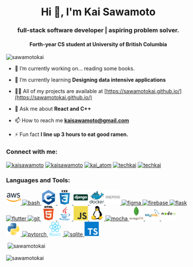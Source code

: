 <h1 align="center">Hi 👋, I'm Kai Sawamoto</h1>
<h3 align="center">full-stack software developer  |  aspiring problem solver.</h3>
<h4 align="center"> Forth-year CS student at University of British Columbia</h4>
<p align="left"> <img src="https://komarev.com/ghpvc/?username=sawamotokai&label=Profile%20views&color=0e75b6&style=flat" alt="sawamotokai" /> </p>

- 🔭 I’m currently working on... reading some books.

- 🌱 I’m currently learning **Designing data intensive applications**

- 👨‍💻 All of my projects are available at [https://sawamotokai.github.io/](https://sawamotokai.github.io/)

- 💬 Ask me about **React and C++**

- 📫 How to reach me **kaisawamoto@gmail.com**

- ⚡ Fun fact **I line up 3 hours to eat good ramen.**

<h3 align="left">Connect with me:</h3>
<p align="left">
<a href="https://linkedin.com/in/kaisawamoto" target="blank"><img align="center" src="https://cdn.jsdelivr.net/npm/simple-icons@3.0.1/icons/linkedin.svg" alt="kaisawamoto" height="30" width="40" /></a>
<a href="https://fb.com/kaisawamoto" target="blank"><img align="center" src="https://cdn.jsdelivr.net/npm/simple-icons@3.0.1/icons/facebook.svg" alt="kaisawamoto" height="30" width="40" /></a>
<a href="https://instagram.com/kai_atom" target="blank"><img align="center" src="https://cdn.jsdelivr.net/npm/simple-icons@3.0.1/icons/instagram.svg" alt="kai_atom" height="30" width="40" /></a>
<a href="https://codeforces.com/profile/techkai" target="blank"><img align="center" src="https://cdn.jsdelivr.net/npm/simple-icons@3.0.1/icons/codeforces.svg" alt="techkai" height="30" width="40" /></a>
<a href="https://www.leetcode.com/techkai" target="blank"><img align="center" src="https://cdn.jsdelivr.net/npm/simple-icons@3.0.1/icons/leetcode.svg" alt="techkai" height="30" width="40" /></a>
</p>

<h3 align="left">Languages and Tools:</h3>
<p align="left"> <a href="https://aws.amazon.com" target="_blank"> <img src="https://raw.githubusercontent.com/devicons/devicon/master/icons/amazonwebservices/amazonwebservices-original-wordmark.svg" alt="aws" width="40" height="40"/> </a> <a href="https://www.gnu.org/software/bash/" target="_blank"> <img src="https://www.vectorlogo.zone/logos/gnu_bash/gnu_bash-icon.svg" alt="bash" width="40" height="40"/> </a> <a href="https://www.w3schools.com/cpp/" target="_blank"> <img src="https://raw.githubusercontent.com/devicons/devicon/master/icons/cplusplus/cplusplus-original.svg" alt="cplusplus" width="40" height="40"/> </a> <a href="https://www.w3schools.com/css/" target="_blank"> <img src="https://raw.githubusercontent.com/devicons/devicon/master/icons/css3/css3-original-wordmark.svg" alt="css3" width="40" height="40"/> </a> <a href="https://www.djangoproject.com/" target="_blank"> <img src="https://raw.githubusercontent.com/devicons/devicon/master/icons/django/django-original.svg" alt="django" width="40" height="40"/> </a> <a href="https://www.docker.com/" target="_blank"> <img src="https://raw.githubusercontent.com/devicons/devicon/master/icons/docker/docker-original-wordmark.svg" alt="docker" width="40" height="40"/> </a> <a href="https://expressjs.com" target="_blank"> <img src="https://raw.githubusercontent.com/devicons/devicon/master/icons/express/express-original-wordmark.svg" alt="express" width="40" height="40"/> </a> <a href="https://www.figma.com/" target="_blank"> <img src="https://www.vectorlogo.zone/logos/figma/figma-icon.svg" alt="figma" width="40" height="40"/> </a> <a href="https://firebase.google.com/" target="_blank"> <img src="https://www.vectorlogo.zone/logos/firebase/firebase-icon.svg" alt="firebase" width="40" height="40"/> </a> <a href="https://flask.palletsprojects.com/" target="_blank"> <img src="https://www.vectorlogo.zone/logos/pocoo_flask/pocoo_flask-icon.svg" alt="flask" width="40" height="40"/> </a> <a href="https://flutter.dev" target="_blank"> <img src="https://www.vectorlogo.zone/logos/flutterio/flutterio-icon.svg" alt="flutter" width="40" height="40"/> </a> <a href="https://git-scm.com/" target="_blank"> <img src="https://www.vectorlogo.zone/logos/git-scm/git-scm-icon.svg" alt="git" width="40" height="40"/> </a> <a href="https://www.w3.org/html/" target="_blank"> <img src="https://raw.githubusercontent.com/devicons/devicon/master/icons/html5/html5-original-wordmark.svg" alt="html5" width="40" height="40"/> </a> <a href="https://www.java.com" target="_blank"> <img src="https://raw.githubusercontent.com/devicons/devicon/master/icons/java/java-original.svg" alt="java" width="40" height="40"/> </a> <a href="https://developer.mozilla.org/en-US/docs/Web/JavaScript" target="_blank"> <img src="https://raw.githubusercontent.com/devicons/devicon/master/icons/javascript/javascript-original.svg" alt="javascript" width="40" height="40"/> </a> <a href="https://www.linux.org/" target="_blank"> <img src="https://raw.githubusercontent.com/devicons/devicon/master/icons/linux/linux-original.svg" alt="linux" width="40" height="40"/> </a> <a href="https://mochajs.org" target="_blank"> <img src="https://www.vectorlogo.zone/logos/mochajs/mochajs-icon.svg" alt="mocha" width="40" height="40"/> </a> <a href="https://www.mongodb.com/" target="_blank"> <img src="https://raw.githubusercontent.com/devicons/devicon/master/icons/mongodb/mongodb-original-wordmark.svg" alt="mongodb" width="40" height="40"/> </a> <a href="https://www.mysql.com/" target="_blank"> <img src="https://raw.githubusercontent.com/devicons/devicon/master/icons/mysql/mysql-original-wordmark.svg" alt="mysql" width="40" height="40"/> </a> <a href="https://nodejs.org" target="_blank"> <img src="https://raw.githubusercontent.com/devicons/devicon/master/icons/nodejs/nodejs-original-wordmark.svg" alt="nodejs" width="40" height="40"/> </a> <a href="https://www.python.org" target="_blank"> <img src="https://raw.githubusercontent.com/devicons/devicon/master/icons/python/python-original.svg" alt="python" width="40" height="40"/> </a> <a href="https://pytorch.org/" target="_blank"> <img src="https://www.vectorlogo.zone/logos/pytorch/pytorch-icon.svg" alt="pytorch" width="40" height="40"/> </a> <a href="https://reactjs.org/" target="_blank"> <img src="https://raw.githubusercontent.com/devicons/devicon/master/icons/react/react-original-wordmark.svg" alt="react" width="40" height="40"/> </a> <a href="https://www.sqlite.org/" target="_blank"> <img src="https://www.vectorlogo.zone/logos/sqlite/sqlite-icon.svg" alt="sqlite" width="40" height="40"/> </a> <a href="https://www.typescriptlang.org/" target="_blank"> <img src="https://raw.githubusercontent.com/devicons/devicon/master/icons/typescript/typescript-original.svg" alt="typescript" width="40" height="40"/> </a> </p>

<p>&nbsp;<img align="center" src="https://github-readme-stats.vercel.app/api?username=sawamotokai&show_icons=true&locale=en&theme=tokyonight" alt="sawamotokai" /></p>

<p><img align="center" src="https://github-readme-streak-stats.herokuapp.com/?user=sawamotokai&" alt="sawamotokai" /></p>
